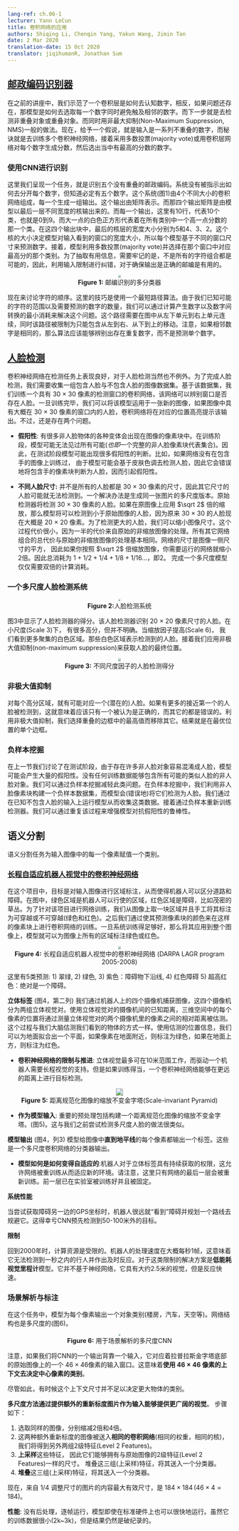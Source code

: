 ```yaml
---
lang-ref: ch.06-1
lecturer: Yann LeCun
title: 卷积网络的应用
authors: Shiqing Li, Chenqin Yang, Yakun Wang, Jimin Tan
date: 2 Mar 2020
translation-date: 15 Oct 2020
translator: jiqihumanR, Jonathan Sum
---
```



## [邮政编码识别器](https://www.youtube.com/watch?v=ycbMGyCPzvE&t=43s)

在之前的讲座中，我们示范了一个卷积层是如何去认知数字，相反，如果问题还存在，那模型是如何去选取每一个数字同时避免触及相邻的数字。而下一步就是去检测非重叠对象或重叠对象。而同时用非最大抑制(Non-Maximum Suppression, NMS)一般的做法。现在，给予一个假说，就是输入是一系列不重叠的数字，而秘诀就是去训练多个卷积神经网络，接着采用多数投票(majority vote)或用卷积层网络对每个数字生成分数，然后选出当中有最高的分数的数字。


### 使用CNN进行识别


这里我们呈现一个任务，就是识别五个没有重叠的邮政编码。系统没有被指示出如何去分开每个数字，但知道必定有五个数字。这个系统(图1)由4个不同大小的卷积网络组成，每一个生成一组输出。这个输出由矩阵表示。而那四个输出矩阵是由模型以最后一层不同宽度的核输出来的。而每一个输出，这里有10行，代表10个类，也就是0到9。而大一点的白色正方形代表着在所有类别中一个高一点分数的那一个类。在这四个输出块中，最后的核层的宽度大小分别为5和4、3、2。这个核的大小决定模型对输入看到的窗口的宽度大小，所以每个模型基于不同的窗口尺寸来预测数字。接着，模型利用多数投票(majority vote)并选择在那个窗口中对应最高分的那个类别。为了抽取有用信息，需要牢记的是，不是所有的字符组合都是可能的，因此，利用输入限制进行纠错，对于确保输出是正确的邮编是有用的。

<center>
<img src="{{site.baseurl}}/images/week06/06-1/O1IN3JD.png" style="zoom: 40%; background-color:#DCDCDC;"/><br>
<b>Figure 1:</b> 邮编识别的多分类器
</center>


现在来讨论字符的顺序。这里的技巧是使用一个最短路径算法。由于我们已知可能的字符的范围以及需要预测的数字的数量，我们可以通过计算产生数字以及数字间转换的最小消耗来解决这个问题。这个路径需要在图中从左下单元到右上单元连续，同时该路径被限制为只能包含从左到右、从下到上的移动。注意，如果相邻数字是相同的，那么算法应该能够辨别出存在重复数字，而不是预测单个数字。


## [人脸检测](https://www.youtube.com/watch?v=ycbMGyCPzvE&t=1241s)

卷积神经网络在检测任务上表现良好，对于人脸检测当然也不例外。为了完成人脸检测，我们需要收集一组包含人脸与不包含人脸的图像数据集。基于该数据集，我们训练一个具有 30 $\times$ 30 像素的检测窗口的卷积网络，该网络可以辨别窗口是否存在人脸。一旦训练完毕，我们可以将该模型运用于一张新的图像，如果图像中具有大概在 30 $\times$ 30 像素的窗口内的人脸，卷积网络将在对应的位置高亮提示该输出。不过，还是存在两个问题。

- **假阳性**: 有很多非人脸物体的各种变体会出现在图像的像素块中。在训练阶段，模型可能无法见过所有可能(*也即*一个完整的非人脸像素块代表集合)。因此，在测试阶段模型可能出现很多假阳性的判断。比如，如果网络没有在包含手的图像上训练过， 由于模型可能会基于皮肤色调去检测人脸，因此它会错误地将包含手的像素块判断为人脸，因而引起假阳性。



- **不同人脸尺寸:** 并不是所有的人脸都是 30 $\times$ 30 像素的尺寸，因此其它尺寸的人脸可能就无法检测到。一个解决办法是生成同一张图片的多尺度版本。原始检测器将检测 30 $\times$ 30 像素的人脸。如果在原图像上应用 $\sqrt 2$ 倍的缩放，那么模型将可以检测到小于原始图像的人脸，因为原来 30 $\times$ 30 的人脸现在大概是 20 $\times$ 20 像素。为了检测更大的人脸，我们可以缩小图像尺寸。这个过程代价很小，因为一半的代价来自原始的非缩放图像的处理。所有其它网络组合的总代价与原始的非缩放图像的处理基本相同。网络的尺寸是图像一侧尺寸的平方， 因此如果你按照 $\sqrt 2$ 倍缩放图像，你需要运行的网络就缩小2倍。因此总消耗为 $1+1/2+1/4+1/8+1/16…$，即2。 完成一个多尺度模型仅仅需要双倍的计算消耗。




### 一个多尺度人脸检测系统

<center>
<img src="{{site.baseurl}}/images/week06/06-1/8R3v0Dj.png" style="zoom: 30%; background-color:#DCDCDC;"/><br>
<b>Figure 2:</b>人脸检测系统
</center>

图3中显示了人脸检测器的得分。该人脸检测器识别 20 $\times$ 20 像素尺寸的人脸。在小尺度(Scale 3)下， 有很多高分，但并不明确。当缩放因子提高(Scale 6)， 我们看到更多聚集的白色区域。那些白色区域表示检测到的人脸。接着我们应用非极大值抑制(non-maximum suppression)来获取人脸的最终位置。


<center>
<img src="{{site.baseurl}}/images/week06/06-1/CQ8T00O.png" style="zoom: 40%; background-color:#DCDCDC;"/><br>
<b>Figure 3:</b> 不同尺度因子的人脸检测得分
</center>


### 非极大值抑制

对每个高分区域，就有可能对应一个(潜在的)人脸。如果有更多的接近第一个的人脸被检测到，这就意味着应该只有一个被认为是正确的，而其它的都是错误的。利用非极大值抑制，我们选择重叠的边框中的最高值而移除其它。结果就是在最优位置的单个边框。


### 负样本挖掘

在上一节我们讨论了在测试阶段，由于存在许多非人脸对象容易混淆成人脸，模型可能会产生大量的假阳性。没有任何训练数据能够包含所有可能的类似人脸的非人脸对象。我们可以通过负样本挖掘减轻此类问题。在负样本挖掘中，我们利用非人脸像素块构建一个负样本数据集，而模型会(错误地)将它们检测为人脸。我们通过在已知不包含人脸的输入上运行模型从而收集这类数据。接着通过负样本重新训练检测器。我们可以通过重复该过程来增强模型对抗假阳性的鲁棒性。


## 语义分割

语义分割任务为输入图像中的每一个像素赋值一个类别。

### [长程自适应机器人视觉中的卷积神经网络](https://www.youtube.com/watch?v=ycbMGyCPzvE&t=1669s)


在这个项目中，目标是对输入图像进行区域标注，从而使得机器人可以区分道路和障碍。在图中，绿色区域是机器人可以行使的区域，红色区域是障碍，比如茂密的草丛。为了针对该项目进行网络训练，我们从图像上取一块区域并且手工将其标注为可穿越或不可穿越(绿色和红色)。之后我们通过使其预测像素块的颜色来在这样的像素块上进行卷积网络的训练。一旦系统训练得足够好，那么将其应用到整个图像上，模型就可以为图像上所有的区域标注绿色或红色。

<center>
<img src="{{site.baseurl}}/images/week06/06-1/5mM7dTT.png" style="zoom: 40%; background-color:#DCDCDC;"/><br>
<b>Figure 4:</b> 长程自适应机器人视觉中的卷积神经网络 (DARPA LAGR program 2005-2008)
</center>


这里有5类预测: 1) 翠绿, 2) 绿色, 3) 紫色：障碍物下沿线, 4) 红色障碍  5) 超高红色：绝对是一个障碍。


**立体标签** (图4，第二列)
我们通过机器人上的四个摄像机捕获图像，这四个摄像机分为两组立体视觉对。使用立体视觉对的摄像机间的已知距离，三维空间中的每个像素的位置将通过测量立体视觉对的两个摄像机里的像素之间的相对距离被估测。这个过程与我们大脑估测我们看到的物体的方式一样。使用估测的位置信息，我们可以为地面拟合出一个平面，如果像素在地面附近，则标注为绿色，如果在地面上方，则标注为红色。

 

* **卷积神经网络的限制与推进**: 立体视觉最多可在10米范围工作，而驱动一个机器人需要长程视觉的支持。但是如果训练得当，一个卷积神经网络能够在更远的距离上进行目标检测。



<center>
<img src="{{site.baseurl}}/images/week06/06-1/rcxY4Lb.png" style="zoom: 100%; background-color:#DCDCDC;"/><br>
<b>Figure 5:</b> 距离规范化图像的缩放不变金字塔(Scale-invariant Pyramid)
</center>


* **作为模型输入**: 重要的预处理包括构建一个距离规范化图像的缩放不变金字塔。(图5)。这与我们之前尝试检测多尺度人脸的做法很类似。


**模型输出** (图4，列3)
模型给图像中**直到地平线**的每个像素都输出一个标签。这些是一个多尺度卷积网络的分类器输出。



* **模型如何是如何变得自适应的**:机器人对于立体标签具有持续获取的权限，这允许网络被重训练从而适应新的环境。请注意，这里只有网络的最后一层会被重新训练。前一层已在实验室被训练好并且被固定。


**系统性能**

当尝试获取障碍另一边的GPS坐标时，机器人很远就“看到”障碍并规划一个路线去规避它。这得幸亏CNN预先检测到50-100米外的目标。

**限制**

回到2000年时，计算资源是受限的。机器人的处理速度在大概每秒1帧，这意味着它无法检测到一秒之内的行人并作出及时反应。对于这类限制的解决方案是**低能耗视觉里程计**模型。它并不基于神经网络，它具有大约2.5米的视觉，但是反应快速。

### 场景解析与标注

在这个任务中，模型为每个像素输出一个对象类别(楼房，汽车，天空等)。网络结构也是多尺度的(图6)。

<center>
<img src="{{site.baseurl}}/images/week06/06-1/VpVbkl5.jpg" style="zoom: 30%; background-color:#DCDCDC;"/><br>
<b>Figure 6:</b> 用于场景解析的多尺度CNN
</center>

注意，如果我们将CNN的一个输出背靠一个输入，它对应着拉普拉斯金字塔底部的原始图像上的一个 $46\times46$像素的输入窗口。这意味着**使用 $46\times46$ 像素的上下文去决定中心像素的类别**。

尽管如此，有时候这个上下文尺寸并不足以决定更大物体的类别。

**多尺度方法通过提供额外的重新标度图片作为输入能够提供更广阔的视觉**。 步骤如下：
1. 选取同样的图像，分别缩减2倍和4倍。
2. 这两种额外重新标度的图像被送入**相同的卷积网络**(相同的权重，相同的核)，我们将得到另外两组2级特征(Level 2 Features)。
3. **上采样**这些特征， 因此它们能够拥有与原始图像的2级特征(Level 2 Features)一样的尺寸。
堆叠这三组(上采样)特征，将其送入一个分类器。
4. **堆叠**这三组(上采样)特征，将其送入一个分类器。

现在，来自 1/4 调整尺寸的图片的内容最大有效尺寸，是 $184\times 184\, (46\times 4=184)$。

**性能**: 没有后处理，逐帧运行，模型即使在标准硬件上也可以很快地运行。虽然它的训练数据很小(2k~3k)，但是结果仍然是破纪录的。